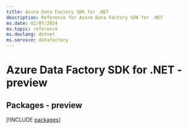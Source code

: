 ```yaml
---
title: Azure Data Factory SDK for .NET
description: Reference for Azure Data Factory SDK for .NET
ms.date: 02/07/2024
ms.topic: reference
ms.devlang: dotnet
ms.service: datafactory
---
```

# Azure Data Factory SDK for .NET - preview
## Packages - preview
[!INCLUDE [packages](data-factory-index.md)]